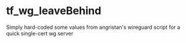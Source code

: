 # tf_wg_leaveBehind


Simply hard-coded some values from angristan's wireguard script for a quick single-cert wg server 